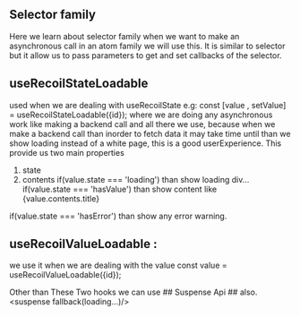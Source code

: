 ## Selector family

Here we learn about selector family when we want to make an asynchronous call  in an atom family we will use this.
It is similar to selector but it allow us to pass parameters to get and set callbacks of the selector.

## useRecoilStateLoadable 
used when we are dealing with useRecoilState 
e.g: const [value , setValue] = useRecoilStateLoadable({id});
where we are doing any asynchronous work like making a backend call and all there we use, because when we make a backend call than inorder to fetch data it may take time until than we show loading instead of a white page, this is a good userExperience.
This provide us two main properties 
1. state
2. contents
if(value.state === 'loading') than show loading div...
if(value.state === 'hasValue') than show content like 
          <div>
             {value.contents.title}
          </div>

if(value.state === 'hasError') than show any error warning.

## useRecoilValueLoadable :
we use it when we are dealing with the value
  const value = useRecoilValueLoadable({id});

  Other than These Two hooks we can use ## Suspense Api ## also.
    <suspense fallback(loading...)/>